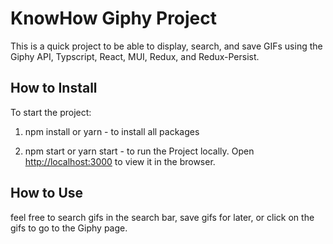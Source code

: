 # KnowHow Giphy Project

This is a quick project to be able to display, search, and save GIFs using the Giphy API, Typscript, React, MUI, Redux, and Redux-Persist.

## How to Install

To start the project:

1. npm install or yarn - to install all packages

2. npm start or yarn start - to run the Project locally. Open [http://localhost:3000](http://localhost:3000) to view it in the browser.

## How to Use

feel free to search gifs in the search bar, save gifs for later, or click on the gifs to go to the Giphy page.
